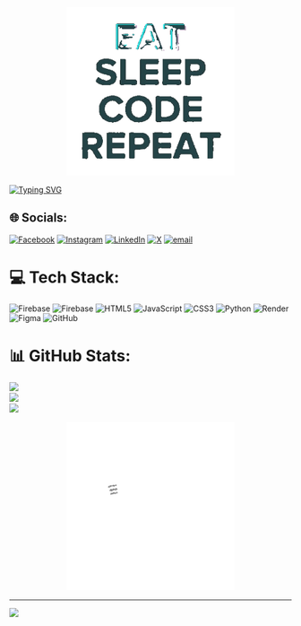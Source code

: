 <p align="center">
  <img src="giphy-unscreen.gif" alt="Coding Animation" width="300" />
</p>

[![Typing SVG](https://readme-typing-svg.herokuapp.com?font=Fira+Code&size=25&pause=1000&color=00F700&center=true&vCenter=true&width=500&lines=Hello%2C+I+am+Amit+Dutta;Welcome+to+my+GitHub+Profile)](https://git.io/typing-svg)


## 🌐 Socials:
[![Facebook](https://img.shields.io/badge/Facebook-%231877F2.svg?logo=Facebook&logoColor=white)](https://facebook.com/notamitgamer) [![Instagram](https://img.shields.io/badge/Instagram-%23E4405F.svg?logo=Instagram&logoColor=white)](https://instagram.com/notamitgamer) [![LinkedIn](https://img.shields.io/badge/LinkedIn-%230077B5.svg?logo=linkedin&logoColor=white)](https://linkedin.com/in/notamitgamer) [![X](https://img.shields.io/badge/X-black.svg?logo=X&logoColor=white)](https://x.com/notamitgamer) [![email](https://img.shields.io/badge/Email-D14836?logo=gmail&logoColor=white)](mailto:amitdutta4255@gmail.com) 

# 💻 Tech Stack:
![Firebase](https://img.shields.io/badge/firebase-%23039BE5.svg?style=for-the-badge&logo=firebase) ![Firebase](https://img.shields.io/badge/firebase-a08021?style=for-the-badge&logo=firebase&logoColor=ffcd34) ![HTML5](https://img.shields.io/badge/html5-%23E34F26.svg?style=for-the-badge&logo=html5&logoColor=white) ![JavaScript](https://img.shields.io/badge/javascript-%23323330.svg?style=for-the-badge&logo=javascript&logoColor=%23F7DF1E) ![CSS3](https://img.shields.io/badge/css3-%231572B6.svg?style=for-the-badge&logo=css3&logoColor=white) ![Python](https://img.shields.io/badge/python-3670A0?style=for-the-badge&logo=python&logoColor=ffdd54) ![Render](https://img.shields.io/badge/Render-%46E3B7.svg?style=for-the-badge&logo=render&logoColor=white) ![Figma](https://img.shields.io/badge/figma-%23F24E1E.svg?style=for-the-badge&logo=figma&logoColor=white) ![GitHub](https://img.shields.io/badge/github-%23121011.svg?style=for-the-badge&logo=github&logoColor=white)
# 📊 GitHub Stats:
![](https://github-readme-stats.vercel.app/api?username=notamitgamer&theme=radical&hide_border=false&include_all_commits=false&count_private=false)<br/>
![](https://nirzak-streak-stats.vercel.app/?user=notamitgamer&theme=radical&hide_border=false)<br/>
![](https://github-readme-stats.vercel.app/api/top-langs/?username=notamitgamer&theme=radical&hide_border=false&include_all_commits=false&count_private=false&layout=compact)

<p align="center">
  <img src="giphy-unscreen2.gif" alt="Second Animation" width="300" />
</p>

---
[![](https://visitcount.itsvg.in/api?id=notamitgamer&icon=0&color=0)](https://visitcount.itsvg.in)
